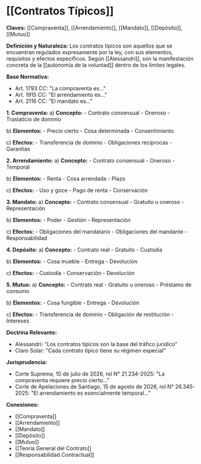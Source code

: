 # [[Contratos Típicos]]

**Claves:** [[Compraventa]], [[Arrendamiento]], [[Mandato]], [[Depósito]], [[Mutuo]]

**Definición y Naturaleza:**
Los contratos típicos son aquellos que se encuentran regulados expresamente por la ley, con sus elementos, requisitos y efectos específicos. Según [[Alessandri]], son la manifestación concreta de la [[autonomía de la voluntad]] dentro de los límites legales.

**Base Normativa:**
- Art. 1793 CC: "La compraventa es..."
- Art. 1915 CC: "El arrendamiento es..."
- Art. 2116 CC: "El mandato es..."

**1. Compraventa:**
   a) **Concepto:**
      - Contrato consensual
      - Oneroso
      - Traslaticio de dominio

   b) **Elementos:**
      - Precio cierto
      - Cosa determinada
      - Consentimiento

   c) **Efectos:**
      - Transferencia de dominio
      - Obligaciones recíprocas
      - Garantías

**2. Arrendamiento:**
   a) **Concepto:**
      - Contrato consensual
      - Oneroso
      - Temporal

   b) **Elementos:**
      - Renta
      - Cosa arrendada
      - Plazo

   c) **Efectos:**
      - Uso y goce
      - Pago de renta
      - Conservación

**3. Mandato:**
   a) **Concepto:**
      - Contrato consensual
      - Gratuito u oneroso
      - Representación

   b) **Elementos:**
      - Poder
      - Gestión
      - Representación

   c) **Efectos:**
      - Obligaciones del mandatario
      - Obligaciones del mandante
      - Responsabilidad

**4. Depósito:**
   a) **Concepto:**
      - Contrato real
      - Gratuito
      - Custodia

   b) **Elementos:**
      - Cosa mueble
      - Entrega
      - Devolución

   c) **Efectos:**
      - Custodia
      - Conservación
      - Devolución

**5. Mutuo:**
   a) **Concepto:**
      - Contrato real
      - Gratuito u oneroso
      - Préstamo de consumo

   b) **Elementos:**
      - Cosa fungible
      - Entrega
      - Devolución

   c) **Efectos:**
      - Transferencia de dominio
      - Obligación de restitución
      - Intereses

**Doctrina Relevante:**
- Alessandri: "Los contratos típicos son la base del tráfico jurídico"
- Claro Solar: "Cada contrato típico tiene su régimen especial"

**Jurisprudencia:**
- Corte Suprema, 10 de julio de 2026, rol N° 21.234-2025: "La compraventa requiere precio cierto..."
- Corte de Apelaciones de Santiago, 15 de agosto de 2026, rol N° 26.345-2025: "El arrendamiento es esencialmente temporal..."

**Conexiones:**
- [[Compraventa]]
- [[Arrendamiento]]
- [[Mandato]]
- [[Depósito]]
- [[Mutuo]]
- [[Teoría General del Contrato]]
- [[Responsabilidad Contractual]] 